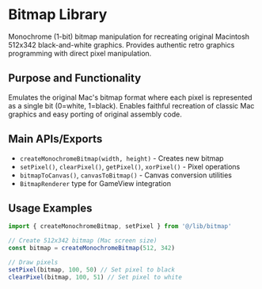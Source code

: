 # Bitmap Library

Monochrome (1-bit) bitmap manipulation for recreating original Macintosh 512x342 black-and-white graphics. Provides authentic retro graphics programming with direct pixel manipulation.

## Purpose and Functionality

Emulates the original Mac's bitmap format where each pixel is represented as a single bit (0=white, 1=black). Enables faithful recreation of classic Mac graphics and easy porting of original assembly code.

## Main APIs/Exports

- `createMonochromeBitmap(width, height)` - Creates new bitmap
- `setPixel()`, `clearPixel()`, `getPixel()`, `xorPixel()` - Pixel operations
- `bitmapToCanvas()`, `canvasToBitmap()` - Canvas conversion utilities
- `BitmapRenderer` type for GameView integration

## Usage Examples

```typescript
import { createMonochromeBitmap, setPixel } from '@/lib/bitmap'

// Create 512x342 bitmap (Mac screen size)
const bitmap = createMonochromeBitmap(512, 342)

// Draw pixels
setPixel(bitmap, 100, 50) // Set pixel to black
clearPixel(bitmap, 100, 51) // Set pixel to white
```
